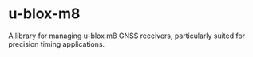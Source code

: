 # u-blox-m8
A library for managing u-blox m8 GNSS receivers, particularly suited for precision timing applications.
